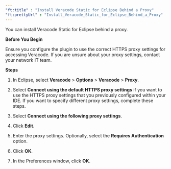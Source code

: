 ```yaml
---
"ft:title" : "Install Veracode Static for Eclipse Behind a Proxy"
"ft:prettyUrl" : "Install_Veracode_Static_for_Eclipse_Behind_a_Proxy"
---
```

You can install Veracode Static for Eclipse behind a proxy.

<p font-size="13pt"><b>Before You Begin</b></p>

Ensure you configure the plugin to use the correct HTTPS proxy settings for accessing Veracode. If you are unsure about your proxy settings, contact your network IT team.

<p font-size="13pt"><b>Steps</b></p>

1.  In Eclipse, select **Veracode** \> **Options** \> **Veracode** \> **Proxy**.

2.  Select **Connect using the default HTTPS proxy settings** if you want to use the HTTPS proxy settings that you previously configured within your IDE. If you want to specify different proxy settings, complete these steps.

3.  Select **Connect using the following proxy settings**.

4.  Click **Edit**.

5.  Enter the proxy settings. Optionally, select the **Requires Authentication** option.

6.  Click **OK**.

7.  In the Preferences window, click **OK**.
